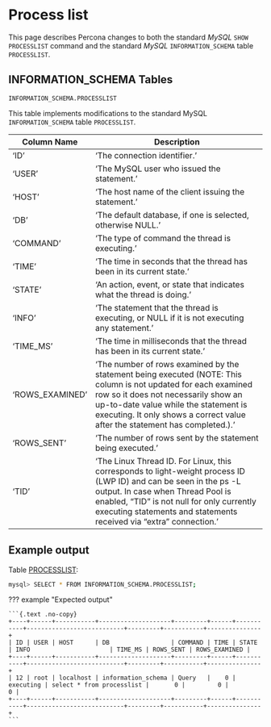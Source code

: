 # Process list

This page describes Percona changes to both the standard *MySQL* `SHOW PROCESSLIST` command and the standard *MySQL* `INFORMATION_SCHEMA` table `PROCESSLIST`.

## INFORMATION_SCHEMA Tables

`INFORMATION_SCHEMA.PROCESSLIST`

This table implements modifications to the standard MySQL `INFORMATION_SCHEMA` table `PROCESSLIST`.

| Column Name     | Description                                                                                                                                                                                                                                                                    |
|-----------------|--------------------------------------------------------------------------------------------------------------------------------------------------------------------------------------------------------------------------------------------------------------------------------|
| ‘ID’            | ‘The connection identifier.’                                                                                                                                                                                                                                                   |
| ‘USER’          | ‘The MySQL user who issued the statement.’                                                                                                                                                                                                                                     |
| ‘HOST’          | ‘The host name of the client issuing the statement.’                                                                                                                                                                                                                           |
| ‘DB’            | ‘The default database, if one is selected, otherwise NULL.’                                                                                                                                                                                                                    |
| ‘COMMAND’       | ‘The type of command the thread is executing.’                                                                                                                                                                                                                                 |
| ‘TIME’          | ‘The time in seconds that the thread has been in its current state.’                                                                                                                                                                                                           |
| ‘STATE’         | ‘An action, event, or state that indicates what the thread is doing.’                                                                                                                                                                                                          |
| ‘INFO’          | ‘The statement that the thread is executing, or NULL if it is not executing any statement.’                                                                                                                                                                                    |
| ‘TIME_MS’       | ‘The time in milliseconds that the thread has been in its current state.’                                                                                                                                                                                                      |
| ‘ROWS_EXAMINED’ | ‘The number of rows examined by the statement being executed (NOTE: This column is not updated for each examined row so it does not necessarily show an up-to-date value while the statement is executing. It only shows a correct value after the statement has completed.).’ |
| ‘ROWS_SENT’     | ‘The number of rows sent by the statement being executed.’                                                                                                                                                                                                                     |
| ‘TID’           | ‘The Linux Thread ID. For Linux, this corresponds to light-weight process ID (LWP ID) and can be seen in the ps -L output. In case when Thread Pool is enabled, “TID” is not null for only currently executing statements and statements received via “extra” connection.’     |

## Example output

Table [PROCESSLIST](https://docs.percona.com/percona-server/8.0/diagnostics/process_list.html#processlist):

```{.bash data-prompt="mysql>"}
mysql> SELECT * FROM INFORMATION_SCHEMA.PROCESSLIST;
```

??? example "Expected output"

    ```{.text .no-copy}
    +----+------+-----------+--------------------+---------+------+-----------+---------------------------+---------+-----------+---------------+
    | ID | USER | HOST      | DB                 | COMMAND | TIME | STATE     | INFO                      | TIME_MS | ROWS_SENT | ROWS_EXAMINED |
    +----+------+-----------+--------------------+---------+------+-----------+---------------------------+---------+-----------+---------------+
    | 12 | root | localhost | information_schema | Query   |    0 | executing | select * from processlist |       0 |         0 |             0 |
    +----+------+-----------+--------------------+---------+------+-----------+---------------------------+---------+-----------+---------------+
    ```

